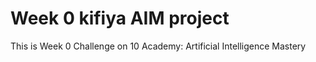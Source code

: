 # Week 0 kifiya AIM project

This is Week 0 Challenge on 10 Academy: Artificial Intelligence Mastery
